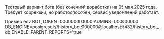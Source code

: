 Тестовый вариант бота (без конечной доработки) на 05 мая 2025 года. Требует коррекции, но работоспособен, сервис уведомлений работает.

Пример env
BOT_TOKEN=000000000000
ADMINS=000000000
DB_ENGINE=postgresql://history_bot:000000@localhost:5432/history_bot_db
ENABLE_PARENT_REPORTS='true'
